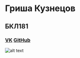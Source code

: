 # Гриша Кузнецов
## БКЛ181
### [VK](https://vk.com/gregthegreat)            [GitHub](https://github.com/grishakuznetsov)
![alt text](https://pp.userapi.com/NTHGMkbNSk1NojlUm2aeg3DqIb45-qs9vmZ_nQ/4Id2ZvMcAh8.jpg?ava=1)
